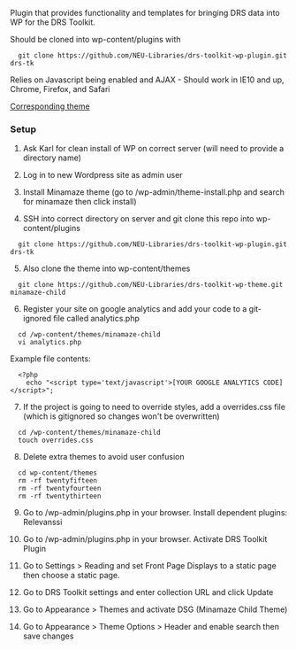 Plugin that provides functionality and templates for bringing DRS data into WP for the DRS Toolkit.

Should be cloned into wp-content/plugins with
```
  git clone https://github.com/NEU-Libraries/drs-toolkit-wp-plugin.git drs-tk
```
Relies on Javascript being enabled and AJAX - Should work in IE10 and up, Chrome, Firefox, and Safari

[Corresponding theme](https://github.com/NEU-Libraries/drs-toolkit-wp-theme)

### Setup

1. Ask Karl for clean install of WP on correct server (will need to provide a directory name)

2. Log in to new Wordpress site as admin user

3. Install Minamaze theme (go to /wp-admin/theme-install.php and search for minamaze then click install)

4. SSH into correct directory on server and git clone this repo into wp-content/plugins

  ```
    git clone https://github.com/NEU-Libraries/drs-toolkit-wp-plugin.git drs-tk
  ```

5. Also clone the theme into wp-content/themes

  ```
    git clone https://github.com/NEU-Libraries/drs-toolkit-wp-theme.git minamaze-child
  ```

6. Register your site on google analytics and add your code to a git-ignored file called analytics.php

  ```
    cd /wp-content/themes/minamaze-child
    vi analytics.php
  ```

  Example file contents:

  ```
    <?php
      echo "<script type='text/javascript'>[YOUR GOOGLE ANALYTICS CODE]</script>";
  ```

7. If the project is going to need to override styles, add a overrides.css file (which is gitignored so changes won't be overwritten)

  ```
    cd /wp-content/themes/minamaze-child
    touch overrides.css
  ```

8. Delete extra themes to avoid user confusion

  ```
    cd wp-content/themes
    rm -rf twentyfifteen
    rm -rf twentyfourteen
    rm -rf twentythirteen
  ```

9. Go to /wp-admin/plugins.php in your browser. Install dependent plugins: Relevanssi

10. Go to /wp-admin/plugins.php in your browser. Activate DRS Toolkit Plugin

11. Go to Settings > Reading and set Front Page Displays to a static page then choose a static page.

12. Go to DRS Toolkit settings and enter collection URL and click Update

13. Go to Appearance > Themes and activate DSG (Minamaze Child Theme)

14. Go to Appearance > Theme Options > Header and enable search then save changes
